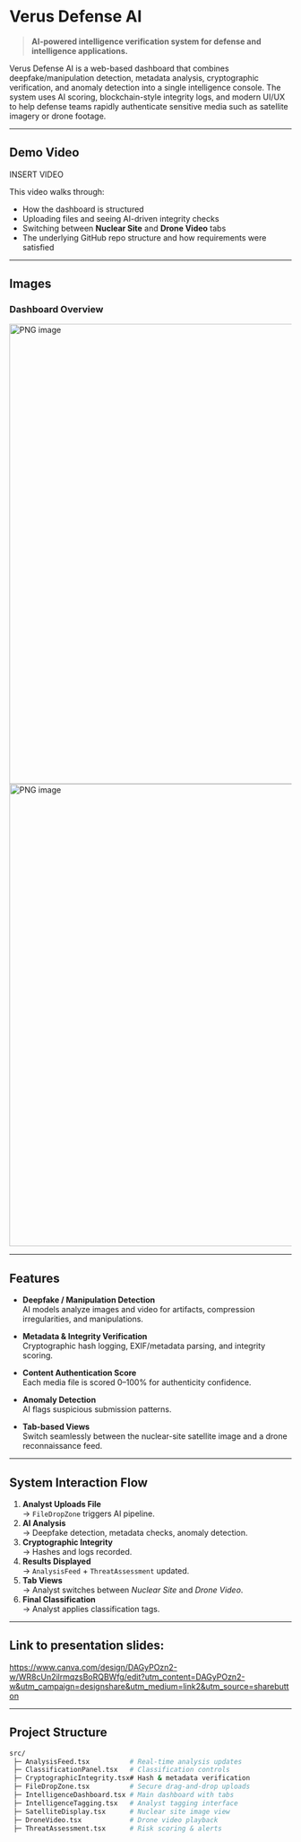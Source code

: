 # Verus Defense AI

> **AI-powered intelligence verification system for defense and intelligence applications.**

Verus Defense AI is a web-based dashboard that combines deepfake/manipulation detection, metadata analysis, cryptographic verification, and anomaly detection into a single intelligence console. The system uses AI scoring, blockchain-style integrity logs, and modern UI/UX to help defense teams rapidly authenticate sensitive media such as satellite imagery or drone footage.

--- 

## Demo Video

INSERT VIDEO

This video walks through:
- How the dashboard is structured
- Uploading files and seeing AI-driven integrity checks
- Switching between **Nuclear Site** and **Drone Video** tabs
- The underlying GitHub repo structure and how requirements were satisfied

---

## Images

### Dashboard Overview
<img width="1511" height="820" alt="PNG image" src="https://github.com/user-attachments/assets/bd1be602-9743-49ac-ba58-3c1a0699fee7" />
<img width="1498" height="824" alt="PNG image" src="https://github.com/user-attachments/assets/92479782-c0bc-4093-99c7-5823f371c76b" />


---

## Features

- **Deepfake / Manipulation Detection**  
  AI models analyze images and video for artifacts, compression irregularities, and manipulations.

- **Metadata & Integrity Verification**  
  Cryptographic hash logging, EXIF/metadata parsing, and integrity scoring.

- **Content Authentication Score**  
  Each media file is scored 0–100% for authenticity confidence.

- **Anomaly Detection**  
  AI flags suspicious submission patterns.

- **Tab-based Views**  
  Switch seamlessly between the nuclear-site satellite image and a drone reconnaissance feed.

---

## System Interaction Flow

1. **Analyst Uploads File**  
   → `FileDropZone` triggers AI pipeline.  
2. **AI Analysis**  
   → Deepfake detection, metadata checks, anomaly detection.  
3. **Cryptographic Integrity**  
   → Hashes and logs recorded.  
4. **Results Displayed**  
   → `AnalysisFeed` + `ThreatAssessment` updated.  
5. **Tab Views**  
   → Analyst switches between *Nuclear Site* and *Drone Video*.  
6. **Final Classification**  
   → Analyst applies classification tags.

---

## Link to presentation slides: 

https://www.canva.com/design/DAGyPOzn2-w/WR8cUn2ilrmqzsBoRQBWfg/edit?utm_content=DAGyPOzn2-w&utm_campaign=designshare&utm_medium=link2&utm_source=sharebutton 

---

## Project Structure

```bash
src/
 ├─ AnalysisFeed.tsx          # Real-time analysis updates
 ├─ ClassificationPanel.tsx   # Classification controls
 ├─ CryptographicIntegrity.tsx# Hash & metadata verification
 ├─ FileDropZone.tsx          # Secure drag-and-drop uploads
 ├─ IntelligenceDashboard.tsx # Main dashboard with tabs
 ├─ IntelligenceTagging.tsx   # Analyst tagging interface
 ├─ SatelliteDisplay.tsx      # Nuclear site image view
 ├─ DroneVideo.tsx            # Drone video playback
 ├─ ThreatAssessment.tsx      # Risk scoring & alerts
